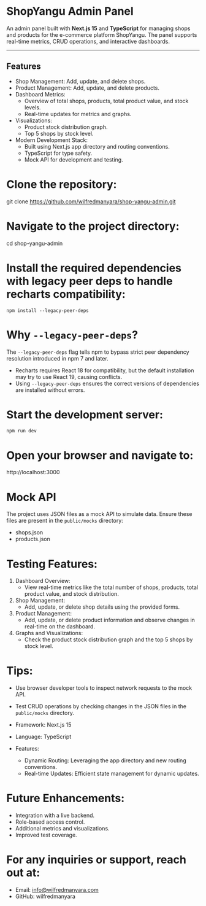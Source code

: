 # ShopYangu Admin Panel

An admin panel built with **Next.js 15** and **TypeScript** for managing shops and products for the e-commerce platform ShopYangu. The panel supports real-time metrics, CRUD operations, and interactive dashboards.

---

## Features

- Shop Management: Add, update, and delete shops.
- Product Management: Add, update, and delete products.
- Dashboard Metrics:
  - Overview of total shops, products, total product value, and stock levels.
  - Real-time updates for metrics and graphs.
- Visualizations:
  - Product stock distribution graph.
  - Top 5 shops by stock level.
- Modern Development Stack:
  - Built using Next.js app directory and routing conventions.
  - TypeScript for type safety.
  - Mock API for development and testing.
    
# Clone the repository:
git clone https://github.com/wilfredmanyara/shop-yangu-admin.git

# Navigate to the project directory:
cd shop-yangu-admin

# Install the required dependencies with legacy peer deps to handle recharts compatibility:
```
npm install --legacy-peer-deps
```

# Why `--legacy-peer-deps`?

The `--legacy-peer-deps` flag tells npm to bypass strict peer dependency resolution introduced in npm 7 and later.

- Recharts requires React 18 for compatibility, but the default installation may try to use React 19, causing conflicts.
- Using `--legacy-peer-deps` ensures the correct versions of dependencies are installed without errors.

# Start the development server:
```
npm run dev
```
# Open your browser and navigate to:
http://localhost:3000

# Mock API
The project uses JSON files as a mock API to simulate data. Ensure these files are present in the `public/mocks` directory:
- shops.json
- products.json

# Testing Features:
1. Dashboard Overview:
   - View real-time metrics like the total number of shops, products, total product value, and stock distribution.
2. Shop Management:
   - Add, update, or delete shop details using the provided forms.
3. Product Management:
   - Add, update, or delete product information and observe changes in real-time on the dashboard.
4. Graphs and Visualizations:
   - Check the product stock distribution graph and the top 5 shops by stock level.

# Tips:
- Use browser developer tools to inspect network requests to the mock API.
- Test CRUD operations by checking changes in the JSON files in the `public/mocks` directory.

- Framework: Next.js 15
- Language: TypeScript
- Features:
  - Dynamic Routing: Leveraging the app directory and new routing conventions.
  - Real-time Updates: Efficient state management for dynamic updates.

# Future Enhancements:

- Integration with a live backend.
- Role-based access control.
- Additional metrics and visualizations.
- Improved test coverage.

# For any inquiries or support, reach out at:
- Email: info@wilfredmanyara.com
- GitHub: wilfredmanyara
